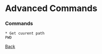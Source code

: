 # Advanced Commands

### **Commands**

~~~~
* Get cuurent path
PWD
~~~~







[Back](https://github.com/bassammannaa/Ubuntu-Training/blob/master/README.md)
